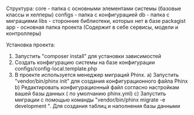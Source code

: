 Структура:
core - папка с основными элементами системы (базовые классы и хелперы)
configs - папка с конфигурацией
db - папка с миграциями
libs - сторонние библиотеки, которых нет в базе packagist
app - основная папка проекта (Содержит в себе сервисы, модели и контроллеры)


Установка проекта:
1) Запустить "composer install" для установки зависимостей
2) Создать конфигурацию системы на базе конфигурации configs/config-local.template.php
3) В проекте используется менеджер миграций Phinx. 
    a) Запустить "vendor/bin/phinx init" для создания конфигурационного файла Phinx
    b) Редактировать конфигурационный файл согласно настройкам вашей базы данных ( по умолчанию phinx.yml)
    c) Запустить миграции с помощью команды "vendor/bin/phinx migrate -e development ". Для создания таблиц и наполнения базы данными